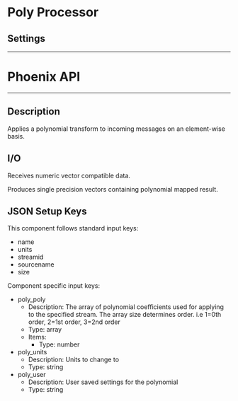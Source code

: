 # Poly Processor
## Settings
___
# Phoenix API
___
## Description

Applies a polynomial transform to incoming messages on an element-wise basis.

## I/O

Receives numeric vector compatible data.

Produces single precision vectors containing polynomial mapped result.

## JSON Setup Keys

This component follows standard input keys:
- name
- units
- streamid
- sourcename
- size

Component specific input keys:
- poly_poly
  - Description: The array of polynomial coefficients used for applying to the specified stream. The array size determines order. i.e 1=0th order, 2=1st order, 3=2nd order
  - Type: array
  - Items:
    - Type: number
- poly_units
  - Description: Units to change to
  - Type: string
- poly_user
  - Description: User saved settings for the polynomial
  - Type: string